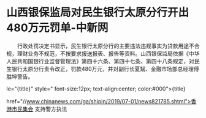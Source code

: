 # 山西银保监局对民生银行太原分行开出480万元罚单-中新网

　　行政处罚决定书显示，民生银行太原分行的主要违法违规事实为贷款用途不合规，理财业务不规范，不按要求报送报表、报告等资料。山西银保监局依据《中华人民共和国银行业监督管理法》第四十六条、第四十七条、第四十八条规定，对民生银行太原分行责令改正，罚款480万元，并对副行长夏斌、金融市场部总经理傅胜坤警告。

le="{title}" style=" font-size:12px; text-align:center; color:#000">{title}

href="//www.chinanews.com/ga/shipin/2019/07-01/news821785.shtml">香港市民集会 支持警方执法
